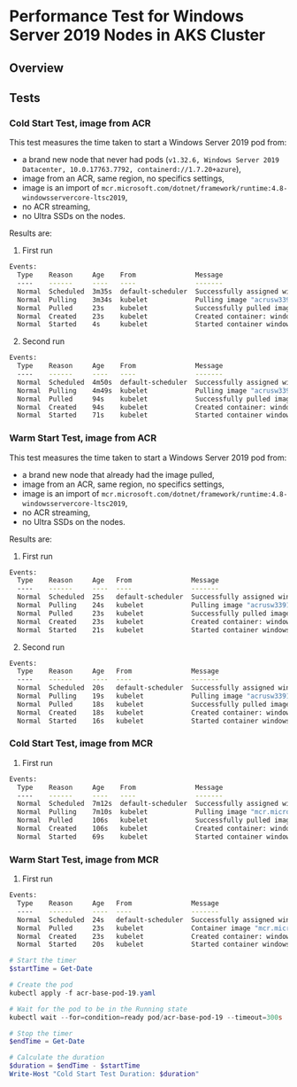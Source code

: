 # Performance Test for Windows Server 2019 Nodes in AKS Cluster

## Overview

## Tests

### Cold Start Test, image from ACR

This test measures the time taken to start a Windows Server 2019 pod from:

- a brand new node that never had pods (`v1.32.6, Windows Server 2019 Datacenter, 10.0.17763.7792, containerd://1.7.20+azure`),
- image from an ACR, same region, no specifics settings,
- image is an import of `mcr.microsoft.com/dotnet/framework/runtime:4.8-windowsservercore-ltsc2019`,
- no ACR streaming,
- no Ultra SSDs on the nodes.

Results are:

1. First run

```bash
Events:
  Type    Reason     Age    From               Message
  ----    ------     ----   ----               -------
  Normal  Scheduled  3m35s  default-scheduler  Successfully assigned win-cont-base/acr-base-pod-19 to akswin19000003
  Normal  Pulling    3m34s  kubelet            Pulling image "acrusw3391575s4halwincont.azurecr.io/run48-lsc2019:latest"
  Normal  Pulled     23s    kubelet            Successfully pulled image "acrusw3391575s4halwincont.azurecr.io/run48-lsc2019:latest" in 3m10.96s (3m10.96s including waiting). Image size: 3072610852 bytes.
  Normal  Created    23s    kubelet            Created container: windows-container
  Normal  Started    4s     kubelet            Started container windows-container

```

2. Second run

```bash
Events:
  Type    Reason     Age    From               Message
  ----    ------     ----   ----               -------
  Normal  Scheduled  4m50s  default-scheduler  Successfully assigned win-cont-base/acr-base-pod-19 to akswin19000002
  Normal  Pulling    4m49s  kubelet            Pulling image "acrusw3391575s4halwincont.azurecr.io/run48-lsc2019:latest"
  Normal  Pulled     94s    kubelet            Successfully pulled image "acrusw3391575s4halwincont.azurecr.io/run48-lsc2019:latest" in 3m14.643s (3m14.643s including waiting). Image size: 3072610852 bytes.
  Normal  Created    94s    kubelet            Created container: windows-container
  Normal  Started    71s    kubelet            Started container windows-container
```

### Warm Start Test, image from ACR

This test measures the time taken to start a Windows Server 2019 pod from:

- a brand new node that already had the image pulled,
- image from an ACR, same region, no specifics settings,
- image is an import of `mcr.microsoft.com/dotnet/framework/runtime:4.8-windowsservercore-ltsc2019`,
- no ACR streaming,
- no Ultra SSDs on the nodes.

Results are:

1. First run

```bash
Events:
  Type    Reason     Age   From               Message
  ----    ------     ----  ----               -------
  Normal  Scheduled  25s   default-scheduler  Successfully assigned win-cont-base/acr-base-pod-19 to akswin19000002
  Normal  Pulling    24s   kubelet            Pulling image "acrusw3391575s4halwincont.azurecr.io/run48-lsc2019:latest"
  Normal  Pulled     23s   kubelet            Successfully pulled image "acrusw3391575s4halwincont.azurecr.io/run48-lsc2019:latest" in 436ms (436ms including waiting). Image size: 3072610852 bytes.
  Normal  Created    23s   kubelet            Created container: windows-container
  Normal  Started    21s   kubelet            Started container windows-container
```

2. Second run

```bash
Events:
  Type    Reason     Age   From               Message
  ----    ------     ----  ----               -------
  Normal  Scheduled  20s   default-scheduler  Successfully assigned win-cont-base/acr-base-pod-19 to akswin19000002
  Normal  Pulling    19s   kubelet            Pulling image "acrusw3391575s4halwincont.azurecr.io/run48-lsc2019:latest"
  Normal  Pulled     18s   kubelet            Successfully pulled image "acrusw3391575s4halwincont.azurecr.io/run48-lsc2019:latest" in 343ms (343ms including waiting). Image size: 3072610852 bytes.
  Normal  Created    18s   kubelet            Created container: windows-container
  Normal  Started    16s   kubelet            Started container windows-container
```

### Cold Start Test, image from MCR

1. First run

```bash
Events:
  Type    Reason     Age    From               Message
  ----    ------     ----   ----               -------
  Normal  Scheduled  7m12s  default-scheduler  Successfully assigned win-cont-base/mcr-base-pod-19 to akswin19000004
  Normal  Pulling    7m10s  kubelet            Pulling image "mcr.microsoft.com/dotnet/framework/runtime:4.8-windowsservercore-ltsc2019"
  Normal  Pulled     106s   kubelet            Successfully pulled image "mcr.microsoft.com/dotnet/framework/runtime:4.8-windowsservercore-ltsc2019" in 5m23.945s (5m23.945s including waiting). Image size: 3072610852 bytes.
  Normal  Created    106s   kubelet            Created container: windows-container
  Normal  Started    69s    kubelet            Started container windows-container
```

### Warm Start Test, image from MCR

1. First run

```bash
Events:
  Type    Reason     Age   From               Message
  ----    ------     ----  ----               -------
  Normal  Scheduled  24s   default-scheduler  Successfully assigned win-cont-base/mcr-base-pod-19 to akswin19000004
  Normal  Pulled     23s   kubelet            Container image "mcr.microsoft.com/dotnet/framework/runtime:4.8-windowsservercore-ltsc2019" already present on machine
  Normal  Created    23s   kubelet            Created container: windows-container
  Normal  Started    20s   kubelet            Started container windows-container

```











```powershell
# Start the timer
$startTime = Get-Date

# Create the pod
kubectl apply -f acr-base-pod-19.yaml

# Wait for the pod to be in the Running state
kubectl wait --for=condition=ready pod/acr-base-pod-19 --timeout=300s

# Stop the timer
$endTime = Get-Date

# Calculate the duration
$duration = $endTime - $startTime
Write-Host "Cold Start Test Duration: $duration"